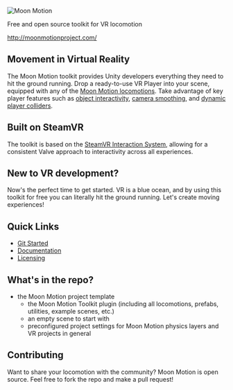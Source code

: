 ![Moon Motion](http://moonmotionproject.com/images/Logo-for-Git-Hub.jpg)

Free and open source toolkit for VR locomotion

http://moonmotionproject.com/

## Movement in Virtual Reality

The Moon Motion toolkit provides Unity developers everything they need to hit the ground running. Drop a ready-to-use VR Player into your scene, equipped with any of the [Moon Motion locomotions](http://moonmotionproject.com/Locomotions.html). Take advantage of key player features such as [object interactivity](http://moonmotionproject.com/SteamVR-Interaction-System.html), [camera smoothing](http://moonmotionproject.com/Smooth-Monitor-Camera-Override.html), and [dynamic player colliders](http://moonmotionproject.com/Dynamic-Player-Colliders.html).

## Built on SteamVR

The toolkit is based on the [SteamVR Interaction System](https://github.com/ValveSoftware/steamvr_unity_plugin/tree/master/Assets/SteamVR/InteractionSystem), allowing for a consistent Valve approach to interactivity across all experiences.

## New to VR development?

Now's the perfect time to get started. VR is a blue ocean, and by using this toolkit for free you can literally hit the ground running. Let's create moving experiences!

## Quick Links
* [Git Started](http://moonmotionproject.com/index.html#Git-Started)
* [Documentation](http://moonmotionproject.com/Documentation.html)
* [Licensing](Licensing.md)

## What's in the repo?

* the Moon Motion project template
  * the Moon Motion Toolkit plugin (including all locomotions, prefabs, utilities, example scenes, etc.)
  * an empty scene to start with
  * preconfigured project settings for Moon Motion physics layers and VR projects in general

## Contributing
Want to share your locomotion with the community? Moon Motion is open source. Feel free to fork the repo and make a pull request!
